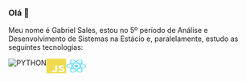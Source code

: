 ### Olá 👋

Meu nome é Gabriel Sales, estou no 5º período de Análise e Desenvolvimento de Sistemas na Estácio e, paralelamente, estudo as seguintes tecnologias:

<div style="display: flex">
    <img align="center" alt="PYTHON" height="35" widht="45" src="https://s3.dualstack.us-east-2.amazonaws.com/pythondotorg-assets/media/community/logos/python-logo-only.png"><br>
    <img align="center" alt="JS" height="30" width="40" src="https://raw.githubusercontent.com/devicons/devicon/master/icons/javascript/javascript-plain.svg"><br>
    <img align="center" alt="REACT" height="30" width="40" src="https://raw.githubusercontent.com/devicons/devicon/master/icons/react/react-original.svg"><br>
</div>
